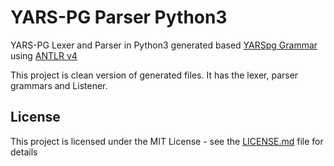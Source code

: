 # YARS-PG Parser Python3

YARS-PG Lexer and Parser in Python3 generated based [YARSpg Grammar](https://github.com/lszeremeta/antlr-yarspg) using [ANTLR v4](https://github.com/antlr/antlr4)

This project is clean version of generated files. It has the lexer, parser grammars and Listener.


## License

This project is licensed under the MIT License - see the [LICENSE.md](LICENSE.md) file for details
